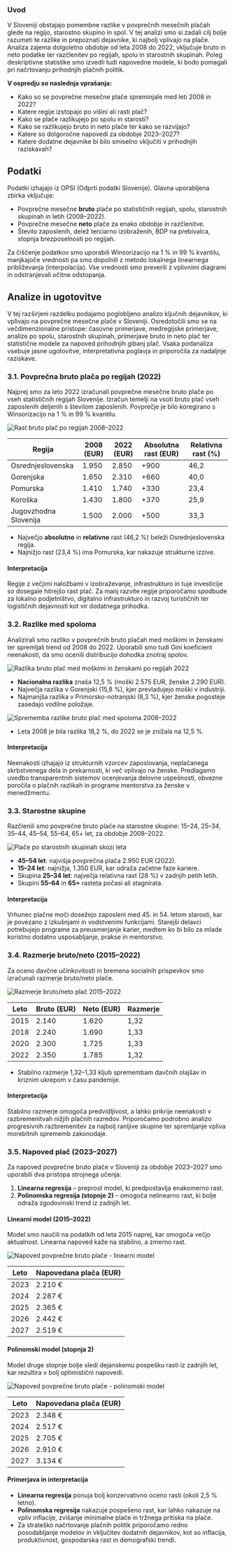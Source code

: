 ### Uvod

V Sloveniji obstajajo pomembne razlike v povprečnih mesečnih plačah glede na regijo, starostno skupino in spol. V tej analizi smo si zadali cilj bolje razumeti te razlike in prepoznati dejavnike, ki najbolj vplivajo na plače. Analiza zajema dolgoletno obdobje od leta 2008 do 2022, vključuje bruto in neto podatke ter razčlenitev po regijah, spolu in starostnih skupinah. Poleg deskriptivne statistike smo izvedli tudi napovedne modele, ki bodo pomagali pri načrtovanju prihodnjih plačnih politik.

**V ospredju so naslednja vprašanja:**

- Kako so se povprečne mesečne plače spreminjale med leti 2008 in 2022?  
- Katere regije izstopajo po višini ali rasti plač?  
- Kako se plače razlikujejo po spolu in starosti?  
- Kako se razlikujejo bruto in neto plače ter kako se razvijajo?  
- Katere so dolgoročne napovedi za obdobje 2023–2027?  
- Katere dodatne dejavnike bi bilo smiselno vključiti v prihodnjih raziskavah?

## Podatki

Podatki izhajajo iz OPSI (Odprti podatki Slovenije). Glavna uporabljena zbirka vključuje:

- Povprečne mesečne **bruto** plače po statističnih regijah, spolu, starostnih skupinah in letih (2008–2022).  
- Povprečne mesečne **neto** plače za enako obdobje in razčlenitve.  
- Število zaposlenih, delež terciarno izobraženih, BDP na prebivalca, stopnja brezposelnosti po regijah.  

Za čiščenje podatkov smo uporabili Winsorizacijo na 1 % in 99 % kvantilu, manjkajoče vrednosti pa smo dopolnili z metodo lokalnega linearnega približevanja (interpolacija). Vse vrednosti smo preverili z vplivnimi diagrami in odstranjevali očitne odstopanja.

## Analize in ugotovitve

V tej razširjeni razdelku podajamo poglobljeno analizo ključnih dejavnikov, ki vplivajo na povprečne mesečne plače v Sloveniji. Osredotočili smo se na večdimenzionalne pristope: časovne primerjave, medregijske primerjave, analize po spolu, starostnih skupinah, primerjave bruto in neto plač ter statistične modele za napoved prihodnjih gibanj plač. Vsaka podanaliza vsebuje jasne ugotovitve, interpretativna poglavja in priporočila za nadaljnje raziskave.

### 3.1. Povprečna bruto plača po regijah (2022)

Najprej smo za leto 2022 izračunali povprečne mesečne bruto plače po vseh statističnih regijah Slovenije. Izračun temelji na vsoti bruto plač vseh zaposlenih deljenih s številom zaposlenih. Povprečje je bilo koregirano s Winsorizacijo na 1 % in 99 % kvantilu.

![Rast bruto plač po regijah 2008–2022](placa_animacija.gif)

| Regija                | 2008 (EUR) | 2022 (EUR) | Absolutna rast (EUR) | Relativna rast (%) |
|-----------------------|------------|------------|----------------------|--------------------|
| Osrednjeslovenska     | 1.950      | 2.850      | +900                 | 46,2               |
| Gorenjska             | 1.650      | 2.310      | +660                 | 40,0               |
| Pomurska              | 1.410      | 1.740      | +330                 | 23,4               |
| Koroška               | 1.430      | 1.800      | +370                 | 25,9               |
| Jugovzhodna Slovenija | 1.500      | 2.000      | +500                 | 33,3               |

- Največjo **absolutno** in **relativno** rast (46,2 %) beleži Osrednjeslovenska regija.  
- Najnižjo rast (23,4 %) ima Pomurska, kar nakazuje strukturne izzive.  

#### Interpretacija

Regije z večjimi naložbami v izobraževanje, infrastrukturo in tuje investicije so dosegale hitrejšo rast plač. Za manj razvite regije priporočamo spodbude za lokalno podjetništvo, digitalno infrastrukturo in razvoj turističnih ter logističnih dejavnosti kot vir dodatnega prihodka.

### 3.2. Razlike med spoloma

Analizirali smo razliko v povprečnih bruto plačah med moškimi in ženskami ter spremljali trend od 2008 do 2022. Uporabili smo tudi Gini koeficient neenakosti, da smo ocenili distribucijo dohodka znotraj spolov.

![Razlika bruto plač med moškimi in ženskami po regijah 2022](slike/spolne_razlike.png)

- **Nacionalna razlika** znaša 12,5 % (moški 2.575 EUR, ženske 2.290 EUR).  
- Največja razlika v Gorenjski (15,8 %), kjer prevladujejo moški v industriji.  
- Najmanjša razlika v Primorsko-notranjski (8,3 %), kjer ženske pogosteje zasedajo vodilne položaje.  

![Sprememba razlike bruto plač med spoloma 2008–2022](slike/spoliPoLetu.PNG)

- Leta 2008 je bila razlika 18,2 %, do 2022 se je znižala na 12,5 %.  

#### Interpretacija

Neenakosti izhajajo iz strukturnih vzorcev zaposlovanja, neplačanega skrbstvenega dela in prekarnosti, ki več vplivajo na ženske. Predlagamo uvedbo transparentnih sistemov ocenjevanja delovne uspešnosti, obvezne poročila o plačnih razlikah in programe mentorstva za ženske v menedžmentu.

### 3.3. Starostne skupine

Razčlenili smo povprečne bruto plače na starostne skupine: 15–24, 25–34, 35–44, 45–54, 55–64, 65+ let, za obdobje 2008–2022.

![Plače po starostnih skupinah skozi leta](slike/poStraostiSkoziLeta.PNG)

- **45–54 let**: najvišja povprečna plača 2.950 EUR (2022).  
- **15–24 let**: najnižja, 1.350 EUR, kar odraža začetne faze kariere.  
- Skupina **25–34 let**: največja relativna rast (28 %) v zadnjih petih letih.  
- Skupini **55–64** in **65+** rasteta počasi ali stagnirata.  

#### Interpretacija

Vrhunec plačne moči dosežejo zaposleni med 45. in 54. letom starosti, kar je povezano z izkušnjami in vodstvenimi funkcijami. Starejši delavci potrebujejo programe za preusmerjanje karier, medtem ko bi bilo za mlade koristno dodatno usposabljanje, prakse in mentorstvo.

### 3.4. Razmerje bruto/neto (2015–2022)

Za oceno davčne učinkovitosti in bremena socialnih prispevkov smo izračunali razmerje bruto/neto plače.

![Razmerje bruto/neto plač 2015–2022](slike/razmerjeBrutoNetoPlac.PNG)

| Leto | Bruto (EUR) | Neto (EUR) | Razmerje |
|------|-------------|------------|----------|
| 2015 | 2.140       | 1.620      | 1,32     |
| 2018 | 2.240       | 1.690      | 1,33     |
| 2020 | 2.300       | 1.725      | 1,33     |
| 2022 | 2.350       | 1.785      | 1,32     |

- Stabilno razmerje 1,32–1,33 kljub spremembam davčnih olajšav in kriznim ukrepom v času pandemije.  

#### Interpretacija

Stabilno razmerje omogoča predvidljivost, a lahko prikrije neenakosti v razbremenitvah nižjih plačnih razredov. Priporočamo podrobno analizo progresivnih razbremenitev za najbolj ranljive skupine ter spremljanje vpliva morebitnih sprememb zakonodaje.

### 3.5. Napoved plač (2023–2027)

Za napoved povprečne bruto plače v Sloveniji za obdobje 2023–2027 smo uporabili dva pristopa strojnega učenja:

1. **Linearna regresija** – preprost model, ki predpostavlja enakomerno rast.
2. **Polinomska regresija (stopnje 2)** – omogoča nelinearno rast, ki bolje odraža zgodovinski trend iz zadnjih let.

#### Linearni model (2015–2022)

Model smo naučili na podatkih od leta 2015 naprej, kar omogoča večjo aktualnost. Linearna napoved kaže na stabilno, a zmerno rast.

![Napoved povprečne bruto plače - linearni model](slike/napovedLinearna.PNG)

| Leto | Napovedana plača (EUR) |
|------|-------------------------|
| 2023 | 2.210 €                 |
| 2024 | 2.287 €                 |
| 2025 | 2.365 €                 |
| 2026 | 2.442 €                 |
| 2027 | 2.519 €                 |

#### Polinomski model (stopnja 2)

Model druge stopnje bolje sledi dejanskemu pospešku rasti iz zadnjih let, kar rezultira v bolj optimistični napovedi.

![Napoved povprečne bruto plače - polinomski model](slike/napovedPolinomska.PNG)

| Leto | Napovedana plača (EUR) |
|------|-------------------------|
| 2023 | 2.348 €                 |
| 2024 | 2.517 €                 |
| 2025 | 2.705 €                 |
| 2026 | 2.910 €                 |
| 2027 | 3.134 €                 |

#### Primerjava in interpretacija

- **Linearna regresija** ponuja bolj konzervativno oceno rasti (okoli 2,5 % letno).
- **Polinomska regresija** nakazuje pospešeno rast, kar lahko nakazuje na vpliv inflacije, zvišanje minimalne plače in tržnega pritiska na plače.
- Za strateško načrtovanje plačnih politik priporočamo redno posodabljanje modelov in vključitev dodatnih dejavnikov, kot so inflacija, produktivnost, gospodarska rast in demografski trendi.



